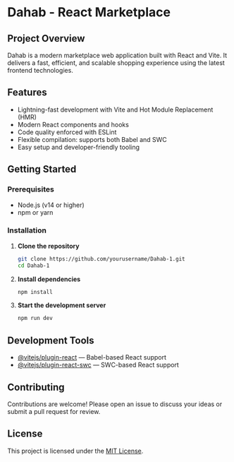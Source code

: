 # Dahab - React Marketplace

## Project Overview
Dahab is a modern marketplace web application built with React and Vite. It delivers a fast, efficient, and scalable shopping experience using the latest frontend technologies.

## Features
- Lightning-fast development with Vite and Hot Module Replacement (HMR)
- Modern React components and hooks
- Code quality enforced with ESLint
- Flexible compilation: supports both Babel and SWC
- Easy setup and developer-friendly tooling

## Getting Started

### Prerequisites
- Node.js (v14 or higher)
- npm or yarn

### Installation

1. **Clone the repository**
    ```bash
    git clone https://github.com/yourusername/Dahab-1.git
    cd Dahab-1
    ```

2. **Install dependencies**
    ```bash
    npm install
    ```

3. **Start the development server**
    ```bash
    npm run dev
    ```

## Development Tools
- [@vitejs/plugin-react](https://github.com/vitejs/vite-plugin-react/blob/main/packages/plugin-react) — Babel-based React support
- [@vitejs/plugin-react-swc](https://github.com/vitejs/vite-plugin-react/blob/main/packages/plugin-react-swc) — SWC-based React support

## Contributing
Contributions are welcome! Please open an issue to discuss your ideas or submit a pull request for review.

## License
This project is licensed under the [MIT License](https://choosealicense.com/licenses/mit/).
